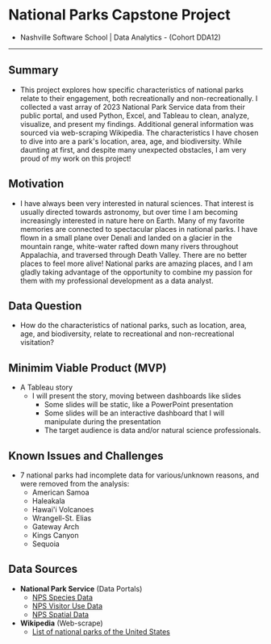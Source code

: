 # National Parks Capstone Project
- Nashville Software School | Data Analytics - (Cohort DDA12)
---
## Summary
- This project explores how specific characteristics of national parks relate to their engagement, both recreationally and non-recreationally. I collected a vast array of 2023 National Park Service data from their public portal, and used Python, Excel, and Tableau to clean, analyze, visualize, and present my findings. Additional general information was sourced via web-scraping Wikipedia. The characteristics I have chosen to dive into are a park's location, area, age, and biodiversity. While daunting at first, and despite many unexpected obstacles, I am very proud of my work on this project!

## Motivation
- I have always been very interested in natural sciences. That interest is usually directed towards astronomy, but over time I am becoming increasingly interested in nature here on Earth. Many of my favorite memories are connected to spectacular places in national parks. I have flown in a small plane over Denali and landed on a glacier in the mountain range, white-water rafted down many rivers throughout Appalachia, and traversed through Death Valley. There are no better places to feel more alive! National parks are amazing places, and I am gladly taking advantage of the opportunity to combine my passion for them with my professional development as a data analyst.

## Data Question
- How do the characteristics of national parks, such as location, area, age, and biodiversity, relate to recreational and non-recreational visitation?

## Minimim Viable Product (MVP)
- A Tableau story
    - I will present the story, moving between dashboards like slides
        - Some slides will be static, like a PowerPoint presentation
        - Some slides will be an interactive dashboard that I will manipulate during the presentation
        - The target audience is data and/or natural science professionals.

## Known Issues and Challenges
- 7 national parks had incomplete data for various/unknown reasons, and were removed from the analysis:
    - American Samoa
    - Haleakala
    - Hawai'i Volcanoes
    - Wrangell-St. Elias
    - Gateway Arch
    - Kings Canyon
    - Sequoia

## Data Sources
- **National Park Service** (Data Portals)
    - [NPS Species Data](https://irma.nps.gov/NPSpecies/)
    - [NPS Visitor Use Data](https://irma.nps.gov/Stats/)
    - [NPS Spatial Data](https://public-nps.opendata.arcgis.com/datasets/nps-boundary-1/explore?filters=eyJVTklUX1RZUEUiOlsiTmF0aW9uYWwgUGFyayJdfQ%3D%3D&location=38.968895%2C-99.349395%2C5.89)
- **Wikipedia** (Web-scrape)
    - [List of national parks of the United States](https://en.wikipedia.org/wiki/List_of_national_parks_of_the_United_States)

